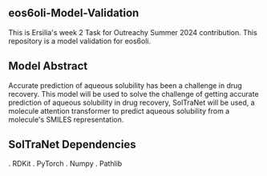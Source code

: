 ## eos6oli-Model-Validation
This is Ersilia's week 2 Task for Outreachy Summer 2024 contribution. This repository is a model validation for eos6oli.

## Model Abstract
Accurate prediction of aqueous solubility has been a challenge in drug recovery. 
This model will be used to solve the challenge of getting accurate prediction of aqueous solubility in drug recovery,
SolTraNet will be used, a molecule attention transformer to predict aqueous solubility from a molecule's SMILES representation.

## SolTraNet Dependencies
. RDKit
. PyTorch
. Numpy
. Pathlib

